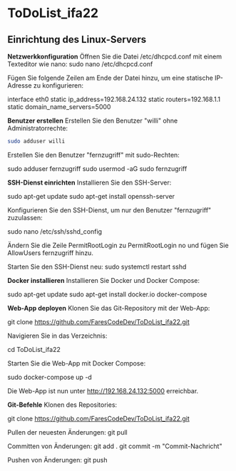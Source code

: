 # ToDoList_ifa22 

## Einrichtung des Linux-Servers

 **Netzwerkkonfiguration**
Öffnen Sie die Datei /etc/dhcpcd.conf mit einem Texteditor wie nano:
sudo nano /etc/dhcpcd.conf

Fügen Sie folgende Zeilen am Ende der Datei hinzu, um eine statische IP-Adresse zu konfigurieren:

interface eth0
static ip_address=192.168.24.132
static routers=192.168.1.1
static domain_name_servers=5000


**Benutzer erstellen**
Erstellen Sie den Benutzer "willi" ohne Administratorrechte:

```bash
sudo adduser willi
```
Erstellen Sie den Benutzer "fernzugriff" mit sudo-Rechten:

sudo adduser fernzugriff
sudo usermod -aG sudo fernzugriff

**SSH-Dienst einrichten**
Installieren Sie den SSH-Server:

sudo apt-get update
sudo apt-get install openssh-server

Konfigurieren Sie den SSH-Dienst, um nur den Benutzer "fernzugriff" zuzulassen:

sudo nano /etc/ssh/sshd_config

Ändern Sie die Zeile PermitRootLogin zu PermitRootLogin no und fügen Sie AllowUsers fernzugriff hinzu.

Starten Sie den SSH-Dienst neu:
sudo systemctl restart sshd

**Docker installieren**
Installieren Sie Docker und Docker Compose:

sudo apt-get update
sudo apt-get install docker.io docker-compose

**Web-App deployen**
Klonen Sie das Git-Repository mit der Web-App:

git clone https://github.com/FaresCodeDev/ToDoList_ifa22.git

Navigieren Sie in das Verzeichnis:

cd ToDoList_ifa22

Starten Sie die Web-App mit Docker Compose:

sudo docker-compose up -d

Die Web-App ist nun unter http://192.168.24.132:5000 erreichbar.

**Git-Befehle**
Klonen des Repositories:

git clone https://github.com/FaresCodeDev/ToDoList_ifa22.git

Pullen der neuesten Änderungen:
git pull

Committen von Änderungen:
git add .
git commit -m "Commit-Nachricht"

Pushen von Änderungen:
git push

